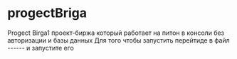 # progectBriga
  Progect Birga1 проект-биржа который работает на питон в консоли без авторизации и базы данных
  Для того чтобы запустить перейтиде в файл ------ и запустите его
